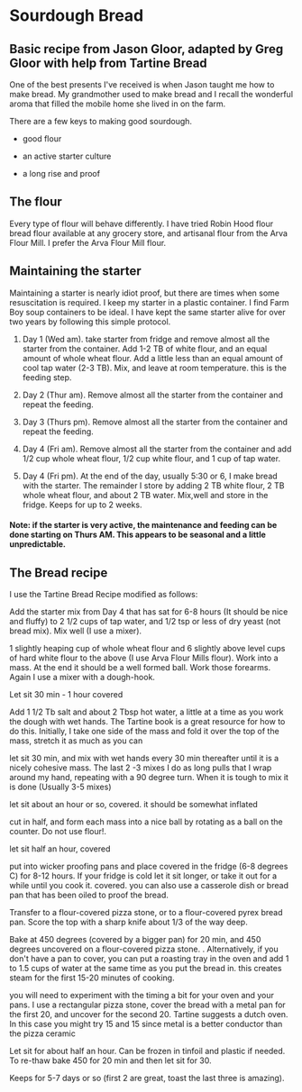 # Sourdough Bread

## Basic recipe from Jason Gloor, adapted by Greg Gloor with help from Tartine Bread

One of the best presents I've received is when Jason taught me how to make bread. My grandmother used to make bread and I recall the wonderful aroma that filled the mobile home she lived in on the farm.

There are a few keys to making good sourdough.

- good flour

- an active starter culture

- a long rise and proof

## The flour

Every type of flour will behave differently. I have tried Robin Hood flour bread flour available at any grocery store, and artisanal flour from the Arva Flour Mill. I prefer the Arva Flour Mill flour.

## Maintaining the starter

Maintaining a starter is nearly idiot proof, but there are times when some resuscitation is required. I keep my starter in a plastic container. I find Farm Boy soup containers to be ideal. I have kept the same starter alive for over two years by following this simple protocol.

1) Day 1 (Wed am). take starter from fridge and remove almost all the starter from the container. Add 1-2 TB of white flour, and an equal amount of whole wheat flour. Add a little less than an equal amount of cool tap water (2-3 TB). Mix, and leave at room temperature. this is the feeding step.

2) Day 2 (Thur am). Remove almost all the starter from the container and repeat the feeding.

3) Day 3 (Thurs pm). Remove almost all the starter from the container and repeat the feeding.

4) Day 4 (Fri am). Remove almost all the starter from the container and add 1/2 cup whole wheat flour, 1/2 cup white flour, and 1 cup of tap water.

5) Day 4 (Fri pm). At the end of the day, usually 5:30 or 6, I make bread with the starter. The remainder I store by adding 2 TB white flour, 2 TB whole wheat flour, and about 2 TB water. Mix,well and store in the fridge. Keeps for up to 2 weeks.

#### Note: if the starter is very active, the maintenance and feeding can be done starting on Thurs AM. This appears to be seasonal and a little unpredictable.

## The Bread recipe

I use the Tartine Bread Recipe modified as follows:

Add the starter mix from Day 4 that has sat for 6-8 hours (It should be nice and fluffy) to 2 1/2 cups of tap water, and 1/2 tsp or less of dry yeast (not bread mix). Mix well (I use a mixer).

1 slightly heaping cup of whole wheat flour and 6 slightly above level cups of hard white flour to the above (I use Arva Flour Mills flour). Work into a mass. At the end it should be a well formed ball. Work those forearms. Again I use a mixer with a dough-hook.

Let sit 30 min - 1 hour covered

Add 1 1/2 Tb salt and about 2 Tbsp hot water, a little at a time as you work the dough with wet hands. The Tartine book is a great resource for how to do this. Initially, I take one side of the mass and fold it over the top of the mass, stretch it as much as you can

let sit 30 min, and mix with wet hands every 30 min thereafter until it is a nicely cohesive mass. The last 2 -3 mixes I do as long pulls that I wrap around my hand, repeating with a 90 degree turn. When it is tough to mix it is done (Usually 3-5 mixes)

let sit about an hour or so, covered. it should be somewhat inflated

cut in half, and form each mass into a nice ball by rotating as a ball on the counter. Do not use flour!.

let sit half an hour, covered

put into wicker proofing pans and place covered in the fridge (6-8 degrees C) for 8-12 hours. If your fridge is cold let it sit longer, or take it out for a while until you cook it. covered. you can also use a casserole dish or bread pan that has been oiled to proof the bread.

Transfer to a flour-covered pizza stone, or to a flour-covered pyrex bread pan. Score the top with a sharp knife about 1/3 of the way deep.

Bake at 450 degrees (covered by a bigger pan) for 20 min, and 450 degrees uncovered on a flour-covered pizza stone. . Alternatively, if you don't have a pan to cover, you can put a roasting tray in the oven and add 1 to 1.5 cups of water at the same time as you put the  bread in. this creates steam for the first 15-20 minutes of cooking.

you will need to experiment with the timing a bit for your oven and your pans. I use a rectangular pizza stone, cover the bread with a metal pan for the first 20, and uncover for the second 20. Tartine suggests a dutch oven. In this case you might try 15 and 15 since metal is a better conductor than the pizza ceramic

Let sit for about half an hour. Can be frozen in tinfoil and plastic if needed. To re-thaw bake 450 for 20 min and then let sit for 30.

Keeps for 5-7 days or so (first 2 are great, toast the last three is amazing).


